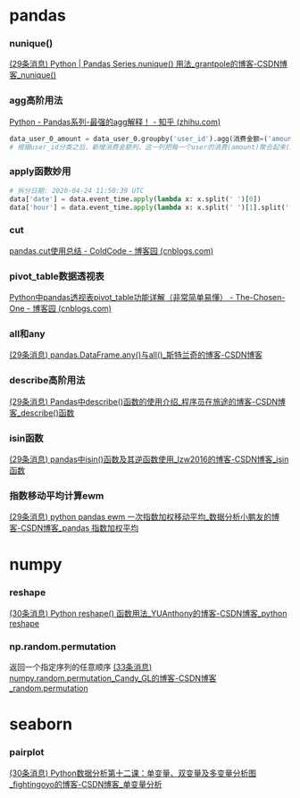 # pandas

### nunique()

[(29条消息) Python | Pandas Series.nunique() 用法_grantpole的博客-CSDN博客_nunique()](https://blog.csdn.net/lomodays207/article/details/87159448)

### agg高阶用法

[Python - Pandas系列-最强的agg解释！ - 知乎 (zhihu.com)](https://zhuanlan.zhihu.com/p/370851569)

```python
data_user_0_amount = data_user_0.groupby('user_id').agg(消费金额=('amount','sum'))
# 根据user_id分类之后，新增消费金额列，这一列把每一个user的消费(amount)聚合起来(sum)
```



### apply函数妙用

```python
# 拆分日期: 2020-04-24 11:50:39 UTC
data['date'] = data.event_time.apply(lambda x: x.split(' ')[0])
data['hour'] = data.event_time.apply(lambda x: x.split(' ')[1].split(':')[0])
```

### cut

[pandas.cut使用总结 - ColdCode - 博客园 (cnblogs.com)](https://www.cnblogs.com/sench/p/10128216.html)

### pivot_table数据透视表

[Python中pandas透视表pivot_table功能详解（非常简单易懂） - The-Chosen-One - 博客园 (cnblogs.com)](https://www.cnblogs.com/Yanjy-OnlyOne/p/11195621.html)

### all和any

[(29条消息) pandas.DataFrame.any()与all()_斯特兰奇的博客-CSDN博客](https://blog.csdn.net/qq_39954916/article/details/106153183)

### describe高阶用法

[(29条消息) Pandas中describe()函数的使用介绍_程序员在旅途的博客-CSDN博客_describe()函数](https://blog.csdn.net/qq_24754061/article/details/103738513)

### isin函数

[(29条消息) pandas中isin()函数及其逆函数使用_lzw2016的博客-CSDN博客_isin函数](https://blog.csdn.net/lzw2016/article/details/80472649)

### 指数移动平均计算ewm

[(29条消息) python pandas ewm 一次指数加权移动平均_数据分析小鹏友的博客-CSDN博客_pandas 指数加权平均](https://blog.csdn.net/small__roc/article/details/123482186)



# numpy

### reshape

[(30条消息) Python reshape() 函数用法_YUAnthony的博客-CSDN博客_python reshape](https://blog.csdn.net/weixin_43937759/article/details/106605680)

### np.random.permutation

返回一个指定序列的任意顺序 [(33条消息) numpy.random.permutation_Candy_GL的博客-CSDN博客_random.permutation](https://blog.csdn.net/Candy_GL/article/details/79356468)

# seaborn

### pairplot

[(30条消息) Python数据分析第十二课：单变量、双变量及多变量分析图_fightingoyo的博客-CSDN博客_单变量分析](https://blog.csdn.net/fightingoyo/article/details/106694389)
